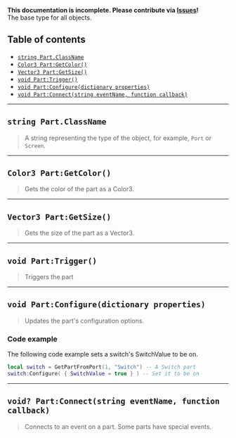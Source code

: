 **This documentation is incomplete. Please contribute via [Issues](../issues)!** \
The base type for all objects.

## Table of contents

* [`string Part.ClassName`](#string-partclassname)
* [`Color3 Part:GetColor()`](#color3-partgetcolor)
* [`Vector3 Part:GetSize()`](#vector3-partgetsize)
* [`void Part:Trigger()`](#void-parttrigger)
* [`void Part:Configure(dictionary properties)`](#void-partconfiguredictionary-properties)
* [`void Part:Connect(string eventName, function callback)`](#void-partconnectstring-eventname-function-callback)

___

## `string Part.ClassName`

> A string representing the type of the object, for example, `Port` or `Screen`.

___

## `Color3 Part:GetColor()`

> Gets the color of the part as a Color3.

___

## `Vector3 Part:GetSize()`

> Gets the size of the part as a Vector3.

___

## `void Part:Trigger()`

> Triggers the part

___

## `void Part:Configure(dictionary properties)`

> Updates the part's configuration options.

### Code example

The following code example sets a switch's SwitchValue to be on.

```lua
local switch = GetPartFromPort(1, "Switch") -- A Switch part
switch:Configure( { SwitchValue = true } ) -- Set it to be on
```

___

## `void? Part:Connect(string eventName, function callback)`

> Connects to an event on a part. Some parts have special events.
